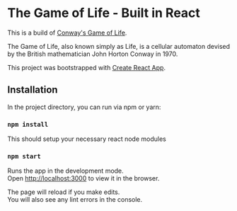 # The Game of Life - Built in React

This is a build of [Conway's Game of Life](https://en.wikipedia.org/wiki/Conway%27s_Game_of_Life).

The Game of Life, also known simply as Life, is a cellular automaton devised by the British mathematician John Horton Conway in 1970.

This project was bootstrapped with [Create React App](https://github.com/facebook/create-react-app).

## Installation

In the project directory, you can run via npm or yarn:

### `npm install`

This should setup your necessary react node modules

### `npm start`

Runs the app in the development mode.<br>
Open [http://localhost:3000](http://localhost:3000) to view it in the browser.

The page will reload if you make edits.<br>
You will also see any lint errors in the console.
